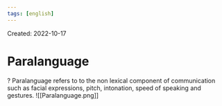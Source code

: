 ```yaml
---
tags: [english] 
---
```

Created: 2022-10-17

# Paralanguage
?
Paralanguage refers to to the non lexical component of communication such as facial expressions, pitch, intonation, speed of speaking and gestures. 
![[Paralanguage.png]]
<!--SR:!2023-07-09,146,230-->

